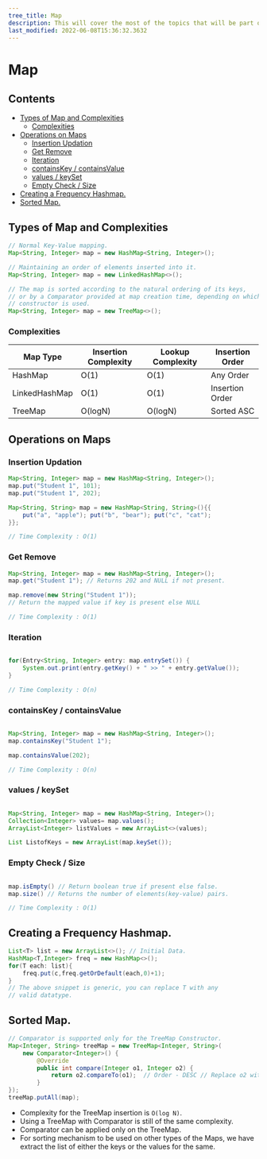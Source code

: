 ```yaml
---
tree_title: Map
description: This will cover the most of the topics that will be part of the Map.
last_modified: 2022-06-08T15:36:32.3632
---
```


# Map

## Contents

-   [Types of Map and Complexities](#types-of-map-and-complexities)
    -   [Complexities](#complexities)
-   [Operations on Maps](#operations-on-maps)
    -   [Insertion Updation](#insertion-updation)
    -   [Get Remove](#get-remove)
    -   [Iteration](#iteration)
    -   [containsKey / containsValue](#containskey--containsvalue)
    -   [values / keySet](#values--keyset)
    -   [Empty Check / Size](#empty-check--size)
-   [Creating a Frequency Hashmap.](#creating-a-frequency-hashmap)
-   [Sorted Map.](#sorted-map)

## Types of Map and Complexities

```java showLineNumbers
// Normal Key-Value mapping.
Map<String, Integer> map = new HashMap<String, Integer>();

// Maintaining an order of elements inserted into it.
Map<String, Integer> map = new LinkedHashMap<>();

// The map is sorted according to the natural ordering of its keys,
// or by a Comparator provided at map creation time, depending on which
// constructor is used.
Map<String, Integer> map = new TreeMap<>();
```

### Complexities

| Map Type      | Insertion Complexity | Lookup Complexity | Insertion Order |
| ------------- | -------------------- | ----------------- | --------------- |
| HashMap       | O(1)                 | O(1)              | Any Order       |
| LinkedHashMap | O(1)                 | O(1)              | Insertion Order |
| TreeMap       | O(logN)              | O(logN)           | Sorted ASC      |

## Operations on Maps

### Insertion Updation

```java showLineNumbers
Map<String, Integer> map = new HashMap<String, Integer>();
map.put("Student 1", 101);
map.put("Student 1", 202);

Map<String, String> map = new HashMap<String, String>(){{
    put("a", "apple"); put("b", "bear"); put("c", "cat");
}};

// Time Complexity : O(1)
```

### Get Remove

```java showLineNumbers
Map<String, Integer> map = new HashMap<String, Integer>();
map.get("Student 1"); // Returns 202 and NULL if not present.

map.remove(new String("Student 1"));
// Return the mapped value if key is present else NULL

// Time Complexity : O(1)
```

### Iteration

```java showLineNumbers

for(Entry<String, Integer> entry: map.entrySet()) {
    System.out.print(entry.getKey() + " >> " + entry.getValue());
}

// Time Complexity : O(n)
```

### containsKey / containsValue

```java showLineNumbers

Map<String, Integer> map = new HashMap<String, Integer>();
map.containsKey("Student 1");

map.containsValue(202);

// Time Complexity : O(n)
```

### values / keySet

```java showLineNumbers

Map<String, Integer> map = new HashMap<String, Integer>();
Collection<Integer> values= map.values();
ArrayList<Integer> listValues = new ArrayList<>(values);

List ListofKeys = new ArrayList(map.keySet());
```

### Empty Check / Size

```java showLineNumbers

map.isEmpty() // Return boolean true if present else false.
map.size() // Returns the number of elements(key-value) pairs.

// Time Complexity : O(1)
```

## Creating a Frequency Hashmap.

```java showLineNumbers
List<T> list = new ArrayList<>(); // Initial Data.
HashMap<T,Integer> freq = new HashMap<>();
for(T each: list){
    freq.put(c,freq.getOrDefault(each,0)+1);
}
// The above snippet is generic, you can replace T with any
// valid datatype.
```

## Sorted Map.

```java showLineNumbers
// Comparator is supported only for the TreeMap Constructor.
Map<Integer, String> treeMap = new TreeMap<Integer, String>(
    new Comparator<Integer>() {
        @Override
        public int compare(Integer o1, Integer o2) {
            return o2.compareTo(o1);  // Order - DESC // Replace o2 with o1 for ASC.
        }
});
treeMap.putAll(map);
```

-   Complexity for the TreeMap insertion is `O(log N)`.
-   Using a TreeMap with Comparator is still of the same complexity.
-   Comparator can be applied only on the TreeMap.
-   For sorting mechanism to be used on other types of the Maps, we have extract the list of either the keys or the values for the same.

